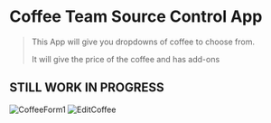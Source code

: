# **Coffee Team Source Control App**
> This App will give you dropdowns of coffee to choose from.
>
> It will give the price of the coffee and  has add-ons 

## STILL WORK IN PROGRESS

![CoffeeForm1](https://user-images.githubusercontent.com/46455342/54632036-6dab1d00-4a3a-11e9-8448-58320c876d13.JPG)
![EditCoffee](https://user-images.githubusercontent.com/46455342/54632039-70a60d80-4a3a-11e9-95c4-dffbc8afcca4.JPG)
